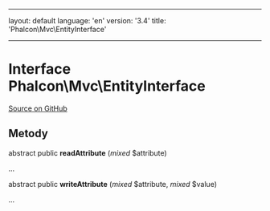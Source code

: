 * * *

layout: default language: 'en' version: '3.4' title: 'Phalcon\Mvc\EntityInterface'

* * *

# Interface **Phalcon\Mvc\EntityInterface**

<a href="https://github.com/phalcon/cphalcon/tree/v3.4.0/phalcon/mvc/entityinterface.zep" class="btn btn-default btn-sm">Source on GitHub</a>

## Metody

abstract public **readAttribute** (*mixed* $attribute)

...

abstract public **writeAttribute** (*mixed* $attribute, *mixed* $value)

...